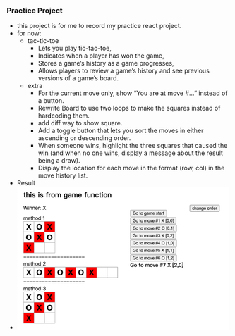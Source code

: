 ### Practice Project 
- this project is for me to record my practice react project.
- for now:
  - tac-tic-toe
    - Lets you play tic-tac-toe, 
    - Indicates when a player has won the game,
    - Stores a game’s history as a game progresses, 
    - Allows players to review a game’s history and see previous versions of a game’s board.
  - extra
    - For the current move only, show “You are at move #…” instead of a button.
    - Rewrite Board to use two loops to make the squares instead of hardcoding them.
    - add diff way to show square.
    - Add a toggle button that lets you sort the moves in either ascending or descending order.
    - When someone wins, highlight the three squares that caused the win (and when no one wins, display a message about the result being a draw).
    - Display the location for each move in the format (row, col) in the move history list.
- Result
- ![ticTacToeScreenShot.png](ticTacToeScreenShot.png)